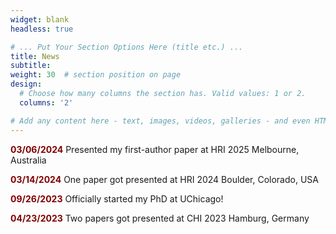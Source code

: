 ```yaml
---
widget: blank
headless: true

# ... Put Your Section Options Here (title etc.) ...
title: News
subtitle:
weight: 30  # section position on page
design:
  # Choose how many columns the section has. Valid values: 1 or 2.
  columns: '2'

# Add any content here - text, images, videos, galleries - and even HTML code!
---
```

<p><b style="color:maroon;">03/06/2024</b> Presented my first-author paper at HRI 2025 Melbourne, Australia</p>
<p><b style="color:maroon;">03/14/2024</b> One paper got presented at HRI 2024 Boulder, Colorado, USA</p>
<p><b style="color:maroon;">09/26/2023</b> Officially started my PhD at UChicago!</p>
<p><b style="color:maroon;">04/23/2023</b> Two papers got presented at CHI 2023 Hamburg, Germany</p>


